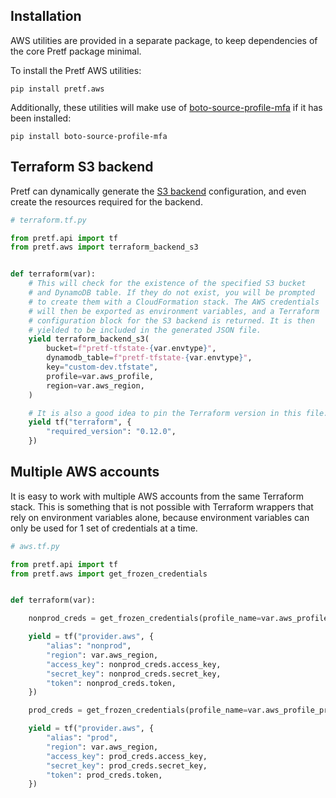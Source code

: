 ## Installation

AWS utilities are provided in a separate package, to keep dependencies of the core Pretf package minimal.

To install the Pretf AWS utilities:

```shell
pip install pretf.aws
```

Additionally, these utilities will make use of [boto-source-profile-mfa](https://github.com/claranet/boto-source-profile-mfa) if it has been installed:

```shell
pip install boto-source-profile-mfa
```

## Terraform S3 backend

Pretf can dynamically generate the [S3 backend](https://www.terraform.io/docs/backends/types/s3.html) configuration, and even create the resources required for the backend.

```python
# terraform.tf.py

from pretf.api import tf
from pretf.aws import terraform_backend_s3


def terraform(var):
    # This will check for the existence of the specified S3 bucket
    # and DynamoDB table. If they do not exist, you will be prompted
    # to create them with a CloudFormation stack. The AWS credentials
    # will then be exported as environment variables, and a Terraform
    # configuration block for the S3 backend is returned. It is then
    # yielded to be included in the generated JSON file.
    yield terraform_backend_s3(
        bucket=f"pretf-tfstate-{var.envtype}",
        dynamodb_table=f"pretf-tfstate-{var.envtype}",
        key="custom-dev.tfstate",
        profile=var.aws_profile,
        region=var.aws_region,
    )

    # It is also a good idea to pin the Terraform version in this file.
    yield tf("terraform", {
        "required_version": "0.12.0",
    })
```

## Multiple AWS accounts

It is easy to work with multiple AWS accounts from the same Terraform stack. This is something that is not possible with Terraform wrappers that rely on environment variables alone, because environment variables can only be used for 1 set of credentials at a time.

```python
# aws.tf.py

from pretf.api import tf
from pretf.aws import get_frozen_credentials


def terraform(var):

    nonprod_creds = get_frozen_credentials(profile_name=var.aws_profile_nonprod)

    yield = tf("provider.aws", {
        "alias": "nonprod",
        "region": var.aws_region,
        "access_key": nonprod_creds.access_key,
        "secret_key": nonprod_creds.secret_key,
        "token": nonprod_creds.token,
    })

    prod_creds = get_frozen_credentials(profile_name=var.aws_profile_prod)

    yield = tf("provider.aws", {
        "alias": "prod",
        "region": var.aws_region,
        "access_key": prod_creds.access_key,
        "secret_key": prod_creds.secret_key,
        "token": prod_creds.token,
    })
```
